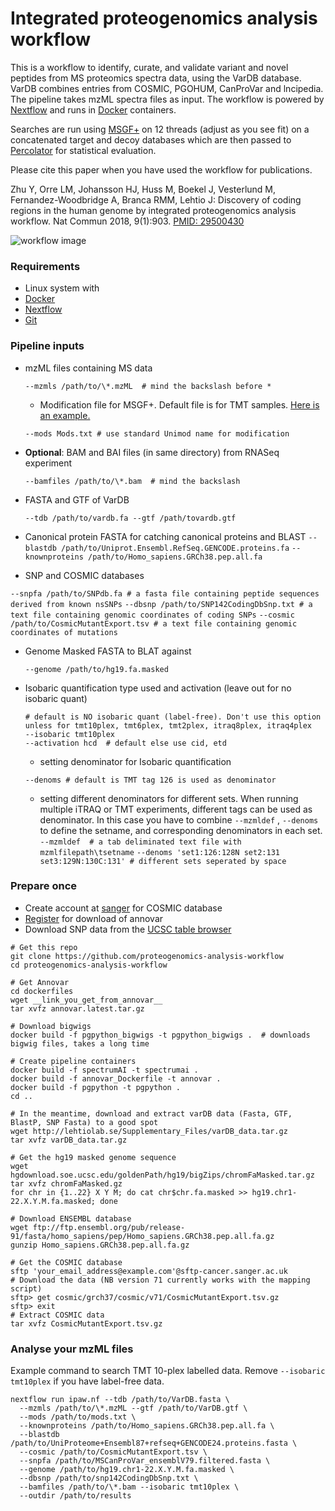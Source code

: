 Integrated proteogenomics analysis workflow
==============

This is a workflow to identify, curate, and validate variant and novel peptides from MS proteomics spectra data, using the VarDB database. VarDB combines entries from COSMIC, PGOHUM, CanProVar and lncipedia. The pipeline takes mzML spectra files as input. The workflow is powered by [Nextflow](https://nextflow.io) and runs in [Docker](https://docker.com) containers.

Searches are run using [MSGF+](https://omics.pnl.gov/software/ms-gf) on 12 threads (adjust as you see fit) on a concatenated target and decoy databases which are then passed to [Percolator](http://percolator.ms) for statistical evaluation.

Please cite this paper when you have used the workflow for publications.

Zhu Y, Orre LM, Johansson HJ, Huss M, Boekel J, Vesterlund M, Fernandez-Woodbridge A, Branca RMM, Lehtio J: Discovery of coding regions in the human genome by integrated proteogenomics analysis workflow. Nat Commun 2018, 9(1):903.  [PMID: 29500430](https://www.ncbi.nlm.nih.gov/pubmed/29500430)

![workflow image](https://github.com/lehtiolab/proteogenomics-analysis-workflow/blob/master/images/workflow.png)

### Requirements

  + Linux system with
  + [Docker](https://docker.io)
  + [Nextflow](https://nextflow.io)
  + [Git](https://git-scm.com)


### Pipeline inputs

  + mzML files containing MS data
  
    `--mzmls /path/to/\*.mzML  # mind the backslash before *`
    + Modification file for MSGF+. Default file is for TMT samples. [Here is an example.](https://bix-lab.ucsd.edu/download/attachments/13533355/Mods.txt?version=2&modificationDate=1358975546000)
    
    `--mods Mods.txt # use standard Unimod name for modification`
  + __Optional__: BAM and BAI files (in same directory) from RNASeq experiment
  
    `--bamfiles /path/to/\*.bam  # mind the backslash`
  + FASTA and GTF of VarDB

    `--tdb /path/to/vardb.fa --gtf /path/tovardb.gtf`

  + Canonical protein FASTA for catching canonical proteins and BLAST
    `--blastdb /path/to/Uniprot.Ensembl.RefSeq.GENCODE.proteins.fa`
    `--knownproteins /path/to/Homo_sapiens.GRCh38.pep.all.fa`

  + SNP and COSMIC databases

   `--snpfa /path/to/SNPdb.fa # a fasta file containing peptide sequences derived from known nsSNPs`
   `--dbsnp /path/to/SNP142CodingDbSnp.txt # a text file containing genomic coordinates of coding SNPs`
   `--cosmic /path/to/CosmicMutantExport.tsv # a text file containing genomic coordinates of mutations`

  + Genome Masked FASTA to BLAT against

    `--genome /path/to/hg19.fa.masked`
  + Isobaric quantification type used and activation (leave out for no isobaric quant)

    ```
    # default is NO isobaric quant (label-free). Don't use this option unless for tmt10plex, tmt6plex, tmt2plex, itraq8plex, itraq4plex
    --isobaric tmt10plex
    --activation hcd  # default else use cid, etd
    ```
    + setting denominator for Isobaric quantification
    
    `--denoms # default is TMT tag 126 is used as denominator`
    + setting different denominators for different sets. When running multiple iTRAQ or TMT experiments, different tags can be used as denominator.
    In this case you have to combine `--mzmldef` ,  `--denoms` to define the setname, and corresponding denominators in each set.
    `--mzmldef  # a tab deliminated text file with mzmlfilepath\tsetname`
    `--denoms 'set1:126:128N set2:131 set3:129N:130C:131' # different sets seperated by space`
    

### Prepare once

  + Create account at [sanger](http://cancer.sanger.ac.uk/cosmic/help/download) for COSMIC database
  + [Register](http://annovar.openbioinformatics.org/en/latest) for download of annovar
  + Download SNP data from the [UCSC table browser](https://genome.ucsc.edu/cgi-bin/hgTables?hgsid=661199271_5BEJQ6aAEOgRhkgNqBRFQQhTW05G&clade=mammal&org=&db=hg19&hgta_group=varRep&hgta_track=snp142Common&hgta_table=snp142CodingDbSnp&hgta_regionType=genome&position=&hgta_outputType=primaryTable&hgta_outFileName=snp142CodingDbSnp.txt)
  
```
# Get this repo
git clone https://github.com/proteogenomics-analysis-workflow
cd proteogenomics-analysis-workflow

# Get Annovar
cd dockerfiles
wget __link_you_get_from_annovar__
tar xvfz annovar.latest.tar.gz

# Download bigwigs
docker build -f pgpython_bigwigs -t pgpython_bigwigs .  # downloads bigwig files, takes a long time

# Create pipeline containers
docker build -f spectrumAI -t spectrumai .
docker build -f annovar_Dockerfile -t annovar .
docker build -f pgpython -t pgpython . 
cd ..

# In the meantime, download and extract varDB data (Fasta, GTF, BlastP, SNP Fasta) to a good spot
wget http://lehtiolab.se/Supplementary_Files/varDB_data.tar.gz
tar xvfz varDB_data.tar.gz

# Get the hg19 masked genome sequence
wget hgdownload.soe.ucsc.edu/goldenPath/hg19/bigZips/chromFaMasked.tar.gz
tar xvfz chromFaMasked.gz
for chr in {1..22} X Y M; do cat chr$chr.fa.masked >> hg19.chr1-22.X.Y.M.fa.masked; done

# Download ENSEMBL database
wget ftp://ftp.ensembl.org/pub/release-91/fasta/homo_sapiens/pep/Homo_sapiens.GRCh38.pep.all.fa.gz
gunzip Homo_sapiens.GRCh38.pep.all.fa.gz

# Get the COSMIC database
sftp 'your_email_address@example.com'@sftp-cancer.sanger.ac.uk
# Download the data (NB version 71 currently works with the mapping script)
sftp> get cosmic/grch37/cosmic/v71/CosmicMutantExport.tsv.gz
sftp> exit
# Extract COSMIC data
tar xvfz CosmicMutantExport.tsv.gz
```

### Analyse your mzML files
Example command to search TMT 10-plex labelled data.
Remove  `--isobaric tmt10plex`  if you have label-free data.
```
nextflow run ipaw.nf --tdb /path/to/VarDB.fasta \ 
  --mzmls /path/to/\*.mzML --gtf /path/to/VarDB.gtf \
  --mods /path/to/mods.txt \
  --knownproteins /path/to/Homo_sapiens.GRCh38.pep.all.fa \
  --blastdb /path/to/UniProteome+Ensembl87+refseq+GENCODE24.proteins.fasta \
  --cosmic /path/to/CosmicMutantExport.tsv \
  --snpfa /path/to/MSCanProVar_ensemblV79.filtered.fasta \
  --genome /path/to/hg19.chr1-22.X.Y.M.fa.masked \
  --dbsnp /path/to/snp142CodingDbSnp.txt \
  --bamfiles /path/to/\*.bam --isobaric tmt10plex \
  --outdir /path/to/results
```
